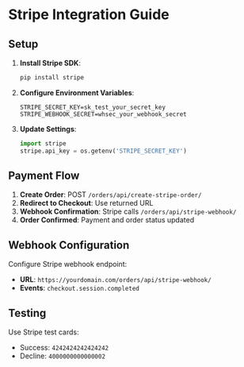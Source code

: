 # Stripe Integration Guide

## Setup

1. **Install Stripe SDK**:
   ```bash
   pip install stripe
   ```

2. **Configure Environment Variables**:
   ```env
   STRIPE_SECRET_KEY=sk_test_your_secret_key
   STRIPE_WEBHOOK_SECRET=whsec_your_webhook_secret
   ```

3. **Update Settings**:
   ```python
   import stripe
   stripe.api_key = os.getenv('STRIPE_SECRET_KEY')
   ```

## Payment Flow

1. **Create Order**: POST `/orders/api/create-stripe-order/`
2. **Redirect to Checkout**: Use returned URL
3. **Webhook Confirmation**: Stripe calls `/orders/api/stripe-webhook/`
4. **Order Confirmed**: Payment and order status updated

## Webhook Configuration

Configure Stripe webhook endpoint:
- **URL**: `https://yourdomain.com/orders/api/stripe-webhook/`
- **Events**: `checkout.session.completed`

## Testing

Use Stripe test cards:
- Success: `4242424242424242`
- Decline: `4000000000000002`
